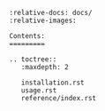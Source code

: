 ```{include} ../README.md
:relative-docs: docs/
:relative-images:
```


```{eval-rst}
Contents:
=========

.. toctree::
   :maxdepth: 2

   installation.rst
   usage.rst
   reference/index.rst

```


